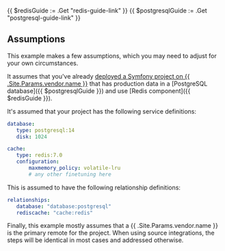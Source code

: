{{ $redisGuide := .Get "redis-guide-link" }}
{{ $postgresqlGuide := .Get "postgresql-guide-link" }}

## Assumptions

This example makes a few assumptions, which you may need to adjust for your own circumstances.

It assumes that you've already [deployed a Symfony project on {{ .Site.Params.vendor.name }}](../getting-started/_index.md)
that has production data in a [PostgreSQL database]({{ $postgresqlGuide }}) and use [Redis component]({{ $redisGuide }}).

It's assumed that your project has the following service definitions:

```yaml {configFile="services"}
database:
   type: postgresql:14
   disk: 1024

cache:
   type: redis:7.0
   configuration:
       maxmemory_policy: volatile-lru
       # any other finetuning here
```

This is assumed to have the following relationship definitions:

```yaml {location=".platform.app.yaml"}
relationships:
   database: "database:postgresql"
   rediscache: "cache:redis"
```

Finally, this example mostly assumes that a {{ .Site.Params.vendor.name }} is the primary remote for the project.
When using source integrations, the steps will be identical in most cases and addressed otherwise.

